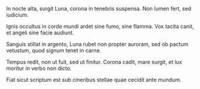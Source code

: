 In nocte alta, surgit Luna,
corona in tenebris suspensa.
Non lumen fert, sed iudicium.

Ignis occultus in corde mundi
ardet sine fumo, sine flamma.
Vox tacita canit,
et angeli sine facie audiunt.

Sanguis stillat in argento,
Luna rubet non propter auroram,
sed ob pactum vetustum,
quod signum tenet in carne.

Tempus redit,
non ut fuit, sed ut finitur.
Corona cadit, mare surgit,
et lux moritur in verbo non dicto.

Fiat sicut scriptum est
sub cineribus stellae
quae cecidit ante mundum.